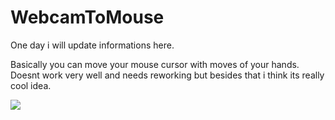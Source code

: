 # WebcamToMouse

One day i will update informations here.

Basically you can move your mouse cursor with moves of your hands.
Doesnt work very well and needs reworking but besides that i think its really cool idea.

![](preview.gif)
